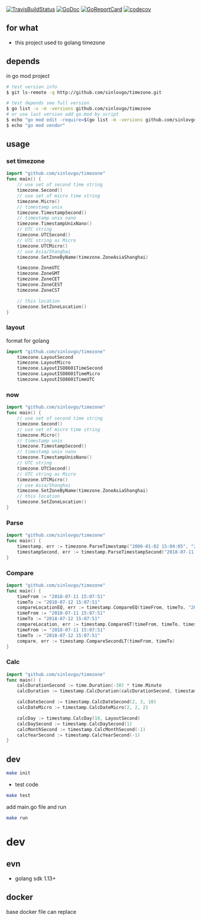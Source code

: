 [![TravisBuildStatus](https://api.travis-ci.org/sinlovgo/timezone.svg?branch=master)](https://travis-ci.org/sinlovgo/timezone)
[![GoDoc](https://godoc.org/github.com/sinlovgo/timezone?status.png)](https://godoc.org/github.com/sinlovgo/timezone/)
[![GoReportCard](https://goreportcard.com/badge/github.com/sinlovgo/timezone)](https://goreportcard.com/report/github.com/sinlovgo/timezone)
[![codecov](https://codecov.io/gh/sinlovgo/timezone/branch/master/graph/badge.svg)](https://codecov.io/gh/sinlovgo/timezone)

## for what

- this project used to golang timezone

## depends

in go mod project

```bash
# test version info
$ git ls-remote -q http://github.com/sinlovgo/timezone.git

# test depends see full version
$ go list -v -m -versions github.com/sinlovgo/timezone
# or use last version add go.mod by script
$ echo "go mod edit -require=$(go list -m -versions github.com/sinlovgo/timezone.git | awk '{print $1 "@" $NF}')"
$ echo "go mod vendor"
```

## usage

### set timezone

```go
import "github.com/sinlovgo/timezone"
func main() {
	// use set of second time string
	timezone.Second()
	// use set of micro time string
	timezone.Micro()
	// timestamp unix
	timezone.TimestampSecond()
	// timestamp unix nano
	timezone.TimestampUnixNano()
	// UTC string
	timezone.UTCSecond()
	// UTC string as Micro
	timezone.UTCMicro()
	// use Asia/Shanghai
	timezone.SetZoneByName(timezone.ZoneAsiaShanghai)

	timezone.ZoneUTC
	timezone.ZoneGMT
	timezone.ZoneCET
	timezone.ZoneCEST
	timezone.ZoneCST

	// this location
	timezone.SetZoneLocation()
}
```

### layout

format for golang

```go
import "github.com/sinlovgo/timezone"
	timezone.LayoutSecond
	timezone.LayoutMicro
	timezone.LayoutISO8601TimeSecond
	timezone.LayoutISO8601TimeMicro
	timezone.LayoutISO8601TimeUTC
```

### now

```go
import "github.com/sinlovgo/timezone"
func main() {
	// use set of second time string
	timezone.Second()
	// use set of micro time string
	timezone.Micro()
	// timestamp unix
	timezone.TimestampSecond()
	// timestamp unix nano
	timezone.TimestampUnixNano()
	// UTC string
	timezone.UTCSecond()
	// UTC string as Micro
	timezone.UTCMicro()
	// use Asia/Shanghai
	timezone.SetZoneByName(timezone.ZoneAsiaShanghai)
	// this location
	timezone.SetZoneLocation()
}
```

### Parse

```go
import "github.com/sinlovgo/timezone"
func main() {
	timestamp, err := timezone.ParseTimestamp("2006-01-02 15:04:05", "2018-07-11 15:07:51")
	timestampSecond, err := timestamp.ParseTimestampSecond("2018-07-11 15:07:51")
}
```

### Compare

```go
import "github.com/sinlovgo/timezone"
func main() {
	timeFrom := "2018-07-11 15:07:51"
	timeTo := "2018-07-12 15:07:51"
	compareLocationEQ, err := timestamp.CompareEQ(timeFrom, timeTo, "2006-01-02 15:04:05")
	timeFrom := "2018-07-11 15:07:51"
	timeTo := "2018-07-12 15:07:51"
	compareLocation, err := timestamp.CompareGT(timeFrom, timeTo, timestamp.LayoutSecond)
	timeFrom := "2018-07-11 15:07:51"
	timeTo := "2018-07-12 15:07:51"
	compare, err := timestamp.CompareSecondLT(timeFrom, timeTo)
}
```

### Calc

```go
import "github.com/sinlovgo/timezone"
func main() {
	calcDurationSecond := time.Duration(-30) * time.Minute
	calcDuration := timestamp.CalcDuration(calcDurationSecond, timestamp.LayoutMicro)

	calcDateSecond := timestamp.CalcDateSecond(2, 3, 10)
	calcDateMicro := timestamp.CalcDateMicro(2, 2, 2)

	calcDay := timestamp.CalcDay(10, LayoutSecond)
	calcDaySecond := timestamp.CalcDaySecond(1)
	calcMonthSecond := timestamp.CalcMonthSecond(-1)
	calcYearSecond := timestamp.CalcYearSecond(-1)
}
```

## dev

```bash
make init
```

- test code

```bash
make test
```

add main.go file and run

```bash
make run
```

# dev

## evn

- golang sdk 1.13+

## docker

base docker file can replace
